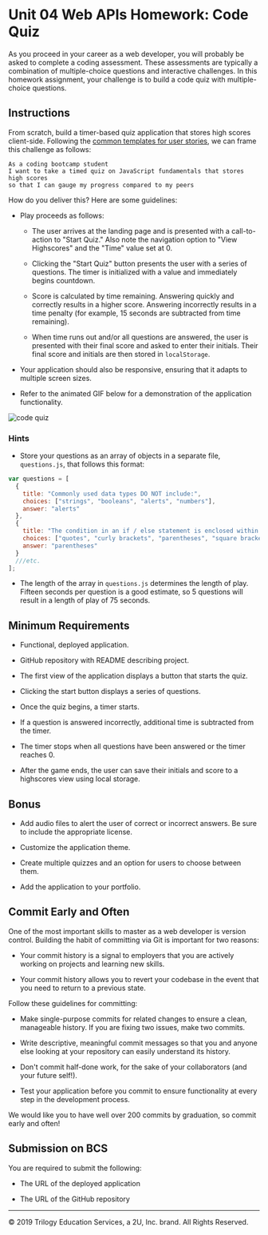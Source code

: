 # Unit 04 Web APIs Homework: Code Quiz

As you proceed in your career as a web developer, you will probably be asked to complete a coding assessment. These assessments are typically a combination of multiple-choice questions and interactive challenges. In this homework assignment, your challenge is to build a code quiz with multiple-choice questions.

## Instructions

From scratch, build a timer-based quiz application that stores high scores client-side. Following the [common templates for user stories](https://en.wikipedia.org/wiki/User_story#Common_templates), we can frame this challenge as follows:

```
As a coding bootcamp student
I want to take a timed quiz on JavaScript fundamentals that stores high scores
so that I can gauge my progress compared to my peers
```

How do you deliver this? Here are some guidelines:

- Play proceeds as follows:

  - The user arrives at the landing page and is presented with a call-to-action to "Start Quiz." Also note the navigation option to "View Highscores" and the "Time" value set at 0.

  - Clicking the "Start Quiz" button presents the user with a series of questions. The timer is initialized with a value and immediately begins countdown.

  - Score is calculated by time remaining. Answering quickly and correctly results in a higher score. Answering incorrectly results in a time penalty (for example, 15 seconds are subtracted from time remaining).

  - When time runs out and/or all questions are answered, the user is presented with their final score and asked to enter their initials. Their final score and initials are then stored in `localStorage`.

- Your application should also be responsive, ensuring that it adapts to multiple screen sizes.

- Refer to the animated GIF below for a demonstration of the application functionality.

![code quiz](./Assets/04-Web-APIs-homework-demo.gif)

### Hints

- Store your questions as an array of objects in a separate file, `questions.js`, that follows this format:

```js
var questions = [
  {
    title: "Commonly used data types DO NOT include:",
    choices: ["strings", "booleans", "alerts", "numbers"],
    answer: "alerts"
  },
  {
    title: "The condition in an if / else statement is enclosed within ____.",
    choices: ["quotes", "curly brackets", "parentheses", "square brackets"],
    answer: "parentheses"
  }
  ///etc.
];
```

- The length of the array in `questions.js` determines the length of play. Fifteen seconds per question is a good estimate, so 5 questions will result in a length of play of 75 seconds.

## Minimum Requirements

- Functional, deployed application.

- GitHub repository with README describing project.

- The first view of the application displays a button that starts the quiz.

- Clicking the start button displays a series of questions.

- Once the quiz begins, a timer starts.

- If a question is answered incorrectly, additional time is subtracted from the timer.

- The timer stops when all questions have been answered or the timer reaches 0.

- After the game ends, the user can save their initials and score to a highscores view using local storage.

## Bonus

- Add audio files to alert the user of correct or incorrect answers. Be sure to include the appropriate license.

- Customize the application theme.

- Create multiple quizzes and an option for users to choose between them.

- Add the application to your portfolio.

## Commit Early and Often

One of the most important skills to master as a web developer is version control. Building the habit of committing via Git is important for two reasons:

- Your commit history is a signal to employers that you are actively working on projects and learning new skills.

- Your commit history allows you to revert your codebase in the event that you need to return to a previous state.

Follow these guidelines for committing:

- Make single-purpose commits for related changes to ensure a clean, manageable history. If you are fixing two issues, make two commits.

- Write descriptive, meaningful commit messages so that you and anyone else looking at your repository can easily understand its history.

- Don't commit half-done work, for the sake of your collaborators (and your future self!).

- Test your application before you commit to ensure functionality at every step in the development process.

We would like you to have well over 200 commits by graduation, so commit early and often!

## Submission on BCS

You are required to submit the following:

- The URL of the deployed application

- The URL of the GitHub repository

---

© 2019 Trilogy Education Services, a 2U, Inc. brand. All Rights Reserved.

